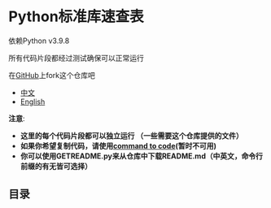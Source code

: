 # Python标准库速查表

依赖Python v3.9.8

所有代码片段都经过测试确保可以正常运行

在[GitHub](https://github.com/pynickle/python-cheatsheet)上fork这个仓库吧

- [中文](README-zh-cn.md)
- [English](README.md)

**注意**:
- **这里的每个代码片段都可以独立运行 （一些需要这个仓库提供的文件）**
- **如果你希望复制代码，请使用[command to code](https://pynickle.github.io/ctc.html)(暂时不可用)**
- **你可以使用GETREADME.py来从仓库中下载README.md（中英文，命令行前缀的有无皆可选择）**

## 目录